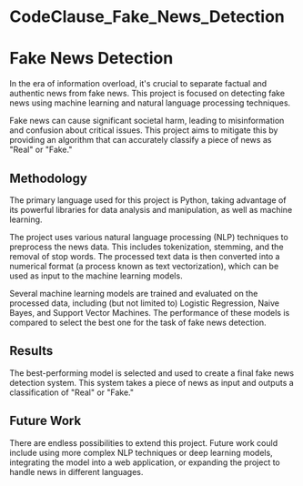 # CodeClause_Fake_News_Detection


# Fake News Detection

In the era of information overload, it's crucial to separate factual and authentic news from fake news. This project is focused on detecting fake news using machine learning and natural language processing techniques. 

Fake news can cause significant societal harm, leading to misinformation and confusion about critical issues. This project aims to mitigate this by providing an algorithm that can accurately classify a piece of news as "Real" or "Fake."

## Methodology

The primary language used for this project is Python, taking advantage of its powerful libraries for data analysis and manipulation, as well as machine learning.

The project uses various natural language processing (NLP) techniques to preprocess the news data. This includes tokenization, stemming, and the removal of stop words. The processed text data is then converted into a numerical format (a process known as text vectorization), which can be used as input to the machine learning models.

Several machine learning models are trained and evaluated on the processed data, including (but not limited to) Logistic Regression, Naive Bayes, and Support Vector Machines. The performance of these models is compared to select the best one for the task of fake news detection.

## Results

The best-performing model is selected and used to create a final fake news detection system. This system takes a piece of news as input and outputs a classification of "Real" or "Fake."

## Future Work

There are endless possibilities to extend this project. Future work could include using more complex NLP techniques or deep learning models, integrating the model into a web application, or expanding the project to handle news in different languages.




